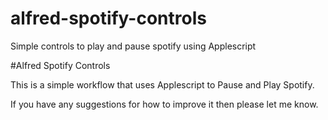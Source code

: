 # alfred-spotify-controls
Simple controls to play and pause spotify using Applescript

#Alfred Spotify Controls

This is a simple workflow that uses Applescript to Pause and Play Spotify. 

If you have any suggestions for how to improve it then please let me know. 
